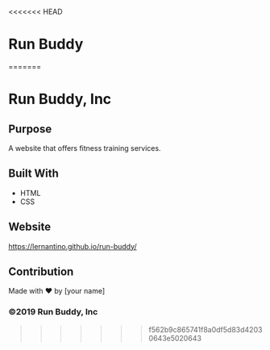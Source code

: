 <<<<<<< HEAD
# Run Buddy
=======

# Run Buddy, Inc

## Purpose
A website that offers fitness training services. 

## Built With
* HTML
* CSS

## Website
https://lernantino.github.io/run-buddy/

## Contribution
Made with ❤️ by [your name]

### ©️2019 Run Buddy, Inc 
>>>>>>> f562b9c865741f8a0df5d83d42030643e5020643
